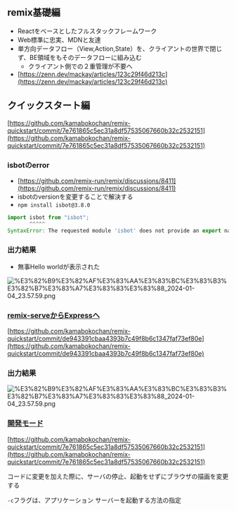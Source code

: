 
## remix基礎編

- Reactをベースとしたフルスタックフレームワーク
- Web標準に忠実、MDNと友達
- 単方向データフロー（View,Action,State）を、クライアントの世界で閉じず、BE領域をもそのデータフローに組み込む
	- クライアント側での２重管理が不要へ
- [https://zenn.dev/mackay/articles/123c29f46d213c](https://zenn.dev/mackay/articles/123c29f46d213c)

## クイックスタート編


[https://github.com/kamabokochan/remix-quickstart/commit/7e761865c5ec31a8df57535067660b32c2532151](https://github.com/kamabokochan/remix-quickstart/commit/7e761865c5ec31a8df57535067660b32c2532151)


### isbotのerror

- [https://github.com/remix-run/remix/discussions/8411](https://github.com/remix-run/remix/discussions/8411)
- isbotのversionを変更することで解決する
- `npm install isbot@3.8.0`

```javascript
import isbot from "isbot";
       ^^^^^
SyntaxError: The requested module 'isbot' does not provide an export named 'default'
```


### 出力結果

- 無事Hello worldが表示された

![%E3%82%B9%E3%82%AF%E3%83%AA%E3%83%BC%E3%83%B3%E3%82%B7%E3%83%A7%E3%83%83%E3%83%88_2024-01-04_23.57.59.png](https://prod-files-secure.s3.us-west-2.amazonaws.com/521bfabc-4589-4023-af1d-c7e9f5922659/4cef2313-d9fc-4570-96fa-bc6739be3ae5/%E3%82%B9%E3%82%AF%E3%83%AA%E3%83%BC%E3%83%B3%E3%82%B7%E3%83%A7%E3%83%83%E3%83%88_2024-01-04_23.57.59.png?X-Amz-Algorithm=AWS4-HMAC-SHA256&X-Amz-Content-Sha256=UNSIGNED-PAYLOAD&X-Amz-Credential=AKIAT73L2G45HZZMZUHI%2F20240525%2Fus-west-2%2Fs3%2Faws4_request&X-Amz-Date=20240525T115717Z&X-Amz-Expires=3600&X-Amz-Signature=b68ee3da1277a4137d077151bcd26bf9dbf98d77d1150a94541d7dbfa66de106&X-Amz-SignedHeaders=host&x-id=GetObject)


### [remix-serveからExpressへ](https://remix.run/docs/en/main/start/quickstart#bring-your-own-server)


[https://github.com/kamabokochan/remix-quickstart/commit/de943391cbaa4393b7c49f8b6c1347faf73ef80e](https://github.com/kamabokochan/remix-quickstart/commit/de943391cbaa4393b7c49f8b6c1347faf73ef80e)


### 出力結果


![%E3%82%B9%E3%82%AF%E3%83%AA%E3%83%BC%E3%83%B3%E3%82%B7%E3%83%A7%E3%83%83%E3%83%88_2024-01-04_23.57.59.png](https://prod-files-secure.s3.us-west-2.amazonaws.com/521bfabc-4589-4023-af1d-c7e9f5922659/4cef2313-d9fc-4570-96fa-bc6739be3ae5/%E3%82%B9%E3%82%AF%E3%83%AA%E3%83%BC%E3%83%B3%E3%82%B7%E3%83%A7%E3%83%83%E3%83%88_2024-01-04_23.57.59.png?X-Amz-Algorithm=AWS4-HMAC-SHA256&X-Amz-Content-Sha256=UNSIGNED-PAYLOAD&X-Amz-Credential=AKIAT73L2G45HZZMZUHI%2F20240525%2Fus-west-2%2Fs3%2Faws4_request&X-Amz-Date=20240525T115717Z&X-Amz-Expires=3600&X-Amz-Signature=b68ee3da1277a4137d077151bcd26bf9dbf98d77d1150a94541d7dbfa66de106&X-Amz-SignedHeaders=host&x-id=GetObject)


### [開発モード](/ae7b0177d2084bd0a6ad531b53f2d4c2#8cfe883c381b40c58ed61e3118b9a4f2)


[https://github.com/kamabokochan/remix-quickstart/commit/7e761865c5ec31a8df57535067660b32c2532151](https://github.com/kamabokochan/remix-quickstart/commit/7e761865c5ec31a8df57535067660b32c2532151)


コードに変更を加えた際に、サーバの停止、起動をせずにブラウザの描画を変更する


`-c`フラグは、アプリケーション サーバーを起動する方法の指定

